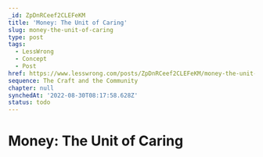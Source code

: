 ```yaml
---
_id: ZpDnRCeef2CLEFeKM
title: 'Money: The Unit of Caring'
slug: money-the-unit-of-caring
type: post
tags:
  - LessWrong
  - Concept
  - Post
href: https://www.lesswrong.com/posts/ZpDnRCeef2CLEFeKM/money-the-unit-of-caring
sequence: The Craft and the Community
chapter: null
synchedAt: '2022-08-30T08:17:58.628Z'
status: todo
---
```


# Money: The Unit of Caring
